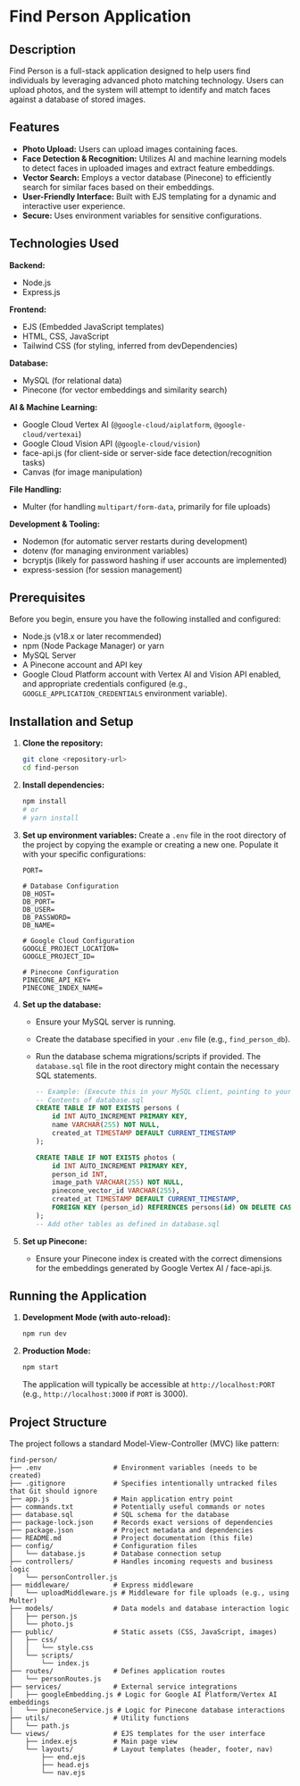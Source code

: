 # Find Person Application

## Description

Find Person is a full-stack application designed to help users find individuals by leveraging advanced photo matching technology. Users can upload photos, and the system will attempt to identify and match faces against a database of stored images.

## Features

-   **Photo Upload:** Users can upload images containing faces.
-   **Face Detection & Recognition:** Utilizes AI and machine learning models to detect faces in uploaded images and extract feature embeddings.
-   **Vector Search:** Employs a vector database (Pinecone) to efficiently search for similar faces based on their embeddings.
-   **User-Friendly Interface:** Built with EJS templating for a dynamic and interactive user experience.
-   **Secure:** Uses environment variables for sensitive configurations.

## Technologies Used

**Backend:**

-   Node.js
-   Express.js

**Frontend:**

-   EJS (Embedded JavaScript templates)
-   HTML, CSS, JavaScript
-   Tailwind CSS (for styling, inferred from devDependencies)

**Database:**

-   MySQL (for relational data)
-   Pinecone (for vector embeddings and similarity search)

**AI & Machine Learning:**

-   Google Cloud Vertex AI (`@google-cloud/aiplatform`, `@google-cloud/vertexai`)
-   Google Cloud Vision API (`@google-cloud/vision`)
-   face-api.js (for client-side or server-side face detection/recognition tasks)
-   Canvas (for image manipulation)

**File Handling:**

-   Multer (for handling `multipart/form-data`, primarily for file uploads)

**Development & Tooling:**

-   Nodemon (for automatic server restarts during development)
-   dotenv (for managing environment variables)
-   bcryptjs (likely for password hashing if user accounts are implemented)
-   express-session (for session management)

## Prerequisites

Before you begin, ensure you have the following installed and configured:

-   Node.js (v18.x or later recommended)
-   npm (Node Package Manager) or yarn
-   MySQL Server
-   A Pinecone account and API key
-   Google Cloud Platform account with Vertex AI and Vision API enabled, and appropriate credentials configured (e.g., `GOOGLE_APPLICATION_CREDENTIALS` environment variable).

## Installation and Setup

1.  **Clone the repository:**

    ```bash
    git clone <repository-url>
    cd find-person
    ```

2.  **Install dependencies:**

    ```bash
    npm install
    # or
    # yarn install
    ```

3.  **Set up environment variables:**
    Create a `.env` file in the root directory of the project by copying the example or creating a new one.
    Populate it with your specific configurations:

    ```env
    PORT=

    # Database Configuration
    DB_HOST=
    DB_PORT=
    DB_USER=
    DB_PASSWORD=
    DB_NAME=

    # Google Cloud Configuration
    GOOGLE_PROJECT_LOCATION=
    GOOGLE_PROJECT_ID=

    # Pinecone Configuration
    PINECONE_API_KEY=
    PINECONE_INDEX_NAME=
    ```

4.  **Set up the database:**

    -   Ensure your MySQL server is running.
    -   Create the database specified in your `.env` file (e.g., `find_person_db`).
    -   Run the database schema migrations/scripts if provided. The `database.sql` file in the root directory might contain the necessary SQL statements.

        ```sql
        -- Example: (Execute this in your MySQL client, pointing to your database)
        -- Contents of database.sql
        CREATE TABLE IF NOT EXISTS persons (
            id INT AUTO_INCREMENT PRIMARY KEY,
            name VARCHAR(255) NOT NULL,
            created_at TIMESTAMP DEFAULT CURRENT_TIMESTAMP
        );

        CREATE TABLE IF NOT EXISTS photos (
            id INT AUTO_INCREMENT PRIMARY KEY,
            person_id INT,
            image_path VARCHAR(255) NOT NULL,
            pinecone_vector_id VARCHAR(255),
            created_at TIMESTAMP DEFAULT CURRENT_TIMESTAMP,
            FOREIGN KEY (person_id) REFERENCES persons(id) ON DELETE CASCADE
        );
        -- Add other tables as defined in database.sql
        ```

5.  **Set up Pinecone:**
    -   Ensure your Pinecone index is created with the correct dimensions for the embeddings generated by Google Vertex AI / face-api.js.

## Running the Application

1.  **Development Mode (with auto-reload):**

    ```bash
    npm run dev
    ```

2.  **Production Mode:**
    ```bash
    npm start
    ```
    The application will typically be accessible at `http://localhost:PORT` (e.g., `http://localhost:3000` if `PORT` is 3000).

## Project Structure

The project follows a standard Model-View-Controller (MVC) like pattern:

```
find-person/
├── .env                  # Environment variables (needs to be created)
├── .gitignore            # Specifies intentionally untracked files that Git should ignore
├── app.js                # Main application entry point
├── commands.txt          # Potentially useful commands or notes
├── database.sql          # SQL schema for the database
├── package-lock.json     # Records exact versions of dependencies
├── package.json          # Project metadata and dependencies
├── README.md             # Project documentation (this file)
├── config/               # Configuration files
│   └── database.js       # Database connection setup
├── controllers/          # Handles incoming requests and business logic
│   └── personController.js
├── middleware/           # Express middleware
│   └── uploadMiddleware.js # Middleware for file uploads (e.g., using Multer)
├── models/               # Data models and database interaction logic
│   ├── person.js
│   └── photo.js
├── public/               # Static assets (CSS, JavaScript, images)
│   ├── css/
│   │   └── style.css
│   └── scripts/
│       └── index.js
├── routes/               # Defines application routes
│   └── personRoutes.js
├── services/             # External service integrations
│   ├── googleEmbedding.js # Logic for Google AI Platform/Vertex AI embeddings
│   └── pineconeService.js # Logic for Pinecone database interactions
├── utils/                # Utility functions
│   └── path.js
└── views/                # EJS templates for the user interface
    ├── index.ejs         # Main page view
    └── layouts/          # Layout templates (header, footer, nav)
        ├── end.ejs
        ├── head.ejs
        └── nav.ejs
```
